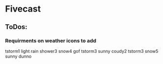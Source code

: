 #  Fivecast

## ToDos:
### Requirments on weather icons to add
tstorm1
light rain
shower3
snow4
gof
tstorm3
sunny
coudy2
tstorm3
snow5
sunny 
dunno

